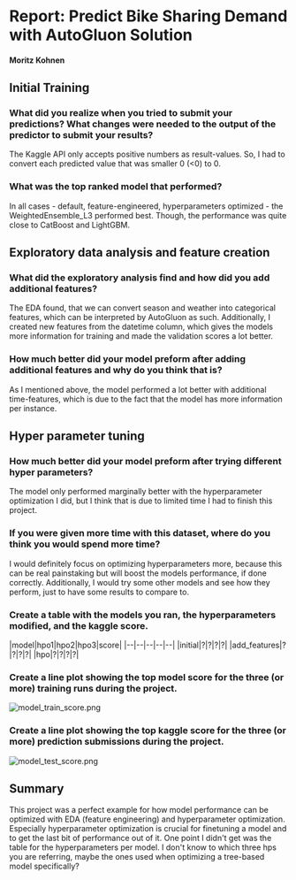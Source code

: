 # Report: Predict Bike Sharing Demand with AutoGluon Solution
#### Moritz Kohnen

## Initial Training
### What did you realize when you tried to submit your predictions? What changes were needed to the output of the predictor to submit your results?
The Kaggle API only accepts positive numbers as result-values. So, I had to convert each predicted value that was smaller 0 (<0) to 0.

### What was the top ranked model that performed?
In all cases - default, feature-engineered, hyperparameters optimized - the WeightedEnsemble_L3 performed best. Though, the performance was quite close to CatBoost and LightGBM.

## Exploratory data analysis and feature creation
### What did the exploratory analysis find and how did you add additional features?
The EDA found, that we can convert season and weather into categorical features, which can be interpreted by AutoGluon as such. Additionally, I created new features from the datetime column, which gives the models more information for training and made the validation scores a lot better.

### How much better did your model preform after adding additional features and why do you think that is?
As I mentioned above, the model performed a lot better with additional time-features, which is due to the fact that the model has more information per instance.

## Hyper parameter tuning
### How much better did your model preform after trying different hyper parameters?
The model only performed marginally better with the hyperparameter optimization I did, but I think that is due to limited time I had to finish this project.

### If you were given more time with this dataset, where do you think you would spend more time?
I would definitely focus on optimizing hyperparameters more, because this can be real painstaking but will boost the models performance, if done correctly.
Additionally, I would try some other models and see how they perform, just to have some results to compare to.

### Create a table with the models you ran, the hyperparameters modified, and the kaggle score.
|model|hpo1|hpo2|hpo3|score|
	  |--|--|--|--|--|
|initial|?|?|?|?|
|add_features|?|?|?|?|
|hpo|?|?|?|?|

### Create a line plot showing the top model score for the three (or more) training runs during the project.

![model_train_score.png](img/model_train_score.png)

### Create a line plot showing the top kaggle score for the three (or more) prediction submissions during the project.

![model_test_score.png](img/model_test_score.png)

## Summary
This project was a perfect example for how model performance can be optimized with EDA (feature engineering) and hyperparameter optimization. Especially hyperparameter optimization is crucial for finetuning a model and to get the last bit of performance out of it.
One point I didn't get was the table for the hyperparameters per model. I don't know to which three hps you are referring, maybe the ones used when optimizing a tree-based model specifically? 
